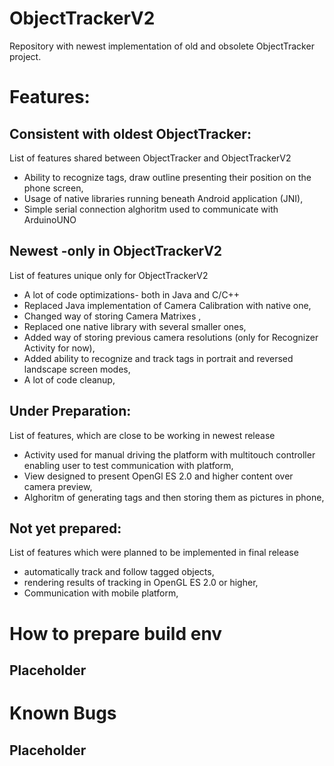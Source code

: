 ObjectTrackerV2
===============

Repository with newest implementation of old and obsolete ObjectTracker project. 



# Features:
## Consistent with oldest ObjectTracker:
List of features shared between ObjectTracker and ObjectTrackerV2

* Ability to recognize tags, draw outline presenting their position on the phone screen,
* Usage of native libraries running beneath Android application (JNI),
* Simple serial connection alghoritm used to communicate with ArduinoUNO

## Newest -only in ObjectTrackerV2
List of features unique only for ObjectTrackerV2

* A lot of code optimizations- both in Java and C/C++
* Replaced Java implementation of Camera Calibration with native one,
* Changed way of storing Camera Matrixes ,
* Replaced one native library with several smaller ones,
* Added way of storing previous camera resolutions (only for Recognizer Activity for now),
* Added ability to recognize and track tags in portrait and reversed landscape screen modes,
* A lot of code cleanup,

## Under Preparation:
List of features, which are close to be working in newest release

* Activity used for manual driving the platform with multitouch controller enabling user to test communication with platform,
* View designed to present OpenGl ES 2.0 and higher content over camera preview,
* Alghoritm of generating tags and then storing them as pictures in phone,

## Not yet prepared:
List of features which were planned to be implemented in final release

* automatically track and follow tagged objects,
* rendering results of tracking in OpenGL ES 2.0 or higher,
* Communication with mobile platform,

# How to prepare build env

## Placeholder

# Known Bugs

## Placeholder




